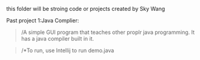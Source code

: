 this folder will be stroing code or projects created by Sky Wang


Past project 1:Java Complier:
  > /A simple GUI program that teaches other proplr java programming. It has a java compiler built in it.

  > /*To run, use Intellij to run demo.java
